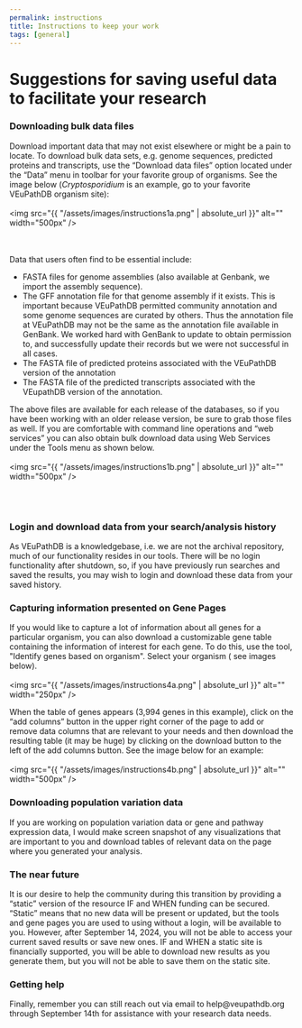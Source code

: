 ```yaml
---
permalink: instructions
title: Instructions to keep your work
tags: [general]
---
```


<h1>Suggestions for saving useful data to facilitate your research</h1>

<div class="static-content">

<a name="a"></a>

<h3>Downloading bulk data files</h3>

Download important data that may not exist elsewhere or might be a pain to locate.  To download bulk data sets, e.g. genome sequences, predicted proteins and transcripts, use the “Download data files” option located under the “Data” menu in toolbar for your favorite group of organisms. See the image below (<i>Cryptosporidium</i> is an example, go to your favorite VEuPathDB organism site): 
<br><br><img  src="{{ "/assets/images/instructions1a.png" | absolute_url }}" alt="" width="500px" />



<br><br>
Data that users often find to be essential include:
<ul>
<li>FASTA files for genome assemblies (also available at Genbank, we import the assembly sequence).
</li><li>The GFF annotation file for that genome assembly if it exists.  This is important because VEuPathDB permitted community annotation and some genome sequences are curated by others. Thus the annotation file at VEuPathDB may not be the same as the annotation file available in GenBank.  We worked hard with GenBank to update to obtain permission to, and successfully update their records but we were not successful in all cases.
</li><li>The FASTA file of predicted proteins associated with the VEuPathDB version of the annotation
</li><li>The FASTA file of the predicted transcripts associated with the VEupathDB version of the annotation.
</li></ul>

The above files are available for each release of the databases, so if you have been working with an older release version, be sure to grab those files as well.  If you are comfortable with command line operations and “web services” you can also obtain bulk download data using Web Services under the Tools menu as shown below.
<br><br><img  src="{{ "/assets/images/instructions1b.png" | absolute_url }}" alt="" width="500px" />

<br><br>

<h3>Login and download data from your search/analysis history</h3>

As VEuPathDB is a knowledgebase, i.e. we are not the archival repository, much of our functionality resides in our tools. There will be no login functionality after shutdown, so, if you have previously run searches and saved the results, you may wish to login and download these data from your saved history.

<h3>Capturing information presented on Gene Pages</h3>


If you would like to capture a lot of information about all genes for a particular organism, you can also download a customizable gene table containing the information of interest for each gene.  To do this, use the tool, "Identify genes based on organism". Select your organism ( see images below).
<br><br><img  src="{{ "/assets/images/instructions4a.png" | absolute_url }}" alt="" width="250px" />

When the table of genes appears (3,994 genes in this example), click on the “add columns” button in the upper right corner of the page to add or remove data columns that are relevant to your needs and then download the resulting table (it may be huge) by clicking on the download button to the left of the add columns button.  See the image below for an example:
<br><br><img  src="{{ "/assets/images/instructions4b.png" | absolute_url }}" alt="" width="500px" />

<h3>Downloading population variation data</h3>
If you are working on population variation data or gene and pathway expression data, I would make screen snapshot of any visualizations that are important to you and download tables of relevant data on the page where you generated your analysis.
 

<h3>The near future</h3>
It is our desire to help the community during this transition by providing  a “static” version of the resource IF and WHEN funding can be secured.  “Static” means that no new data will be present or updated, but the tools and gene pages you are used to using without a login, will be available to you. However, after September 14, 2024, you will not be able to access your current saved results or save new ones. IF and WHEN a static site is financially supported, you will be able to download new results as you generate them, but you will not be able to save them on the static site.
 
<h3>Getting help</h3>
Finally, remember you can still reach out via email to help@veupathdb.org through September 14th for assistance with your research data needs.




</div>
